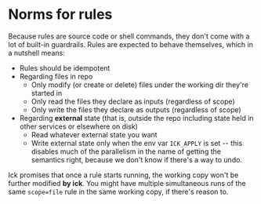 # Norms for rules

Because rules are source code or shell commands, they don't come with a lot of
built-in guardrails.  Rules are expected to behave themselves, which in a nutshell means:

* Rules should be idempotent
* Regarding files in repo
  * Only modify (or create or delete) files under the working dir they're started in
  * Only read the files they declare as inputs (regardless of scope)
  * Only write the files they declare as outputs (regardless of scope)
* Regarding **external** state (that is, outside the repo including state held
  in other services or elsewhere on disk)
  * Read whatever external state you want
  * Write external state only when the env var `ICK_APPLY` is set -- this disables
    much of the parallelism in the name of getting the semantics right, because
    we don't know if there's a way to undo.

Ick promises that once a rule starts running, the working copy won't be further
modified **by ick**.  You might have multiple simultaneous runs of the same
`scope=file` rule in the same working copy, if there's reason to.
